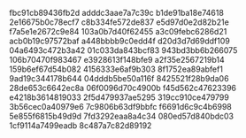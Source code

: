 fbc91cb89436fb2d
adddc3aae7a7c39c
b1de91ba18e74618
2e16675b0c78ecf7
c8b334fe572de837
e5d97d0e2d82b21e
f7a5e1e2672c9e84
103a0b7d40f62455
a3c09febc6286d21
acb0b19c97572baf
a448bbbb9c0edd4f
d20d3d7d69ddf109
04a6493c472b3a42
01c033da843bcf83
943bd3bb6b266075
106b70470f983467
e3928613f148bfe9
a2f35e2567219b14
159b6ef67d54b082
4156333e6af9b303
8f1752ea89abfef1
9ad19c344178b644
04dddb5be50a116f
8425521f28b9da06
28de653c6642ec8a
06f0096d70c4900b
f45d562c47623396
e4218b3614819033
2f5d479937ae5295
319cc910ce479799
3b56cec0a40979e6
7c9806b63df9bbfc
f6691d6c9c4b6998
5e855f6815b49d9d
7fd3292eaa8a4c34
080ed57d840bdc03
1cf9114a7499eadb
8c487a7c82d89192
